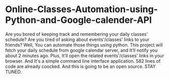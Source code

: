 # Online-Classes-Automation-using-Python-and-Google-calender-API
Are you bored of keeping track and remembering your daily classes’ schedule? Are you tired of asking about events'/classes’ links to your friends? Well, You can automate those things using python. 
This project will fetch your daily schedule from google calendar server, and It’ll notify you about 2 minutes ago. Plus, It’ll open the related events'/classes’ links in your browser. 
And It's a simple command line interface application. 582 lines of code are already coocked. And this is going to be an open source. STAY TUNED.
